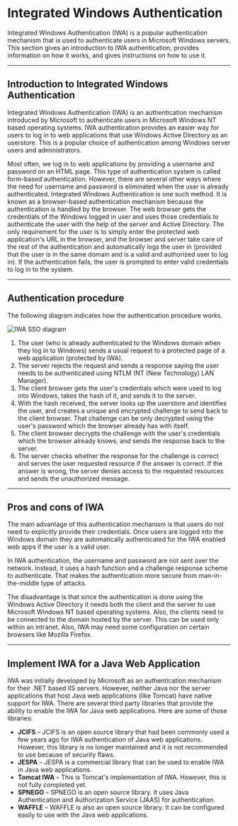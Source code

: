 # Integrated Windows Authentication

Integrated Windows Authentication (IWA) is a popular authentication
mechanism that is used to authenticate users in Microsoft Windows
servers. This section gives an introduction to IWA authentication,
provides information on how it works, and gives instructions on how to
use it. 

---

## Introduction to Integrated Windows Authentication

Integrated Windows Authentication (IWA) is an authentication mechanism
introduced by Microsoft to authenticate users in Microsoft Windows NT
based operating systems. IWA authentication provides an easier way for
users to log in to web applications that use Windows Active Directory as
an userstore. This is a popular choice of authentication among Windows
server users and administrators.

Most often, we log in to web applications by providing a username and
password on an HTML page. This type of authentication system is called
form-based authentication. However, there are several other ways where
the need for username and password is eliminated when the user is
already authenticated. Integrated Windows Authentication is one such
method. It is known as a browser-based authentication mechanism because
the authentication is handled by the browser. The web browser gets the
credentials of the Windows logged in user and uses those credentials to
authenticate the user with the help of the server and Active Directory.
The only requirement for the user is to simply enter the protected web
application's URL in the browser, and the browser and server take care
of the rest of the authentication and automatically logs the user in
(provided that the user is in the same domain and is a valid and
authorized user to log in). If the authentication fails, the user is
prompted to enter valid credentials to log in to the system.

---

## Authentication procedure

The following diagram indicates how the authentication procedure works.

![IWA SSO diagram](../../../assets/img/concepts/iwa-sso-diagram1.png)

1.  The user (who is already authenticated to the Windows domain when
    they log in to Windows) sends a usual request to a protected page of
    a web application (protected by IWA).
2.  The server rejects the request and sends a response saying the user
    needs to be authenticated using NTLM (NT (New Technology) LAN Manager).
3.  The client browser gets the user's credentials which were used to log
    into Windows, takes the hash of it, and sends it to the server.
4.  With the hash received, the server looks up the userstore and
    identifies the user, and creates a unique and encrypted challenge to
    send back to the client browser. That challenge can be only
    decrypted using the user's password which the browser already has
    with itself.
5.  The client browser decrypts the challenge with the user's
    credentials which the browser already knows, and sends the response
    back to the server.
6.  The server checks whether the response for the challenge is correct
    and serves the user requested resource if the answer is correct. If
    the answer is wrong, the server denies access to the requested
    resources and sends the unauthorized message.

---

## Pros and cons of IWA

The main advantage of this authentication mechanism is that users do not
need to explicitly provide their credentials. Once users are logged into
the Windows domain they are automatically authenticated for the IWA
enabled web apps if the user is a valid user.

In IWA authentication, the username and password are not sent over the
network. Instead, it uses a hash function and a challenge response scheme
to authenticate. That makes the authentication more secure from
man-in-the-middle type of attacks.

The disadvantage is that since the authentication is done using the
Windows Active Directory it needs both the client and the server to use
Microsoft Windows NT based operating systems. Also, the clients need to
be connected to the domain hosted by the server. This can be used only
within an intranet. Also, IWA may need some configuration on certain
browsers like Mozilla Firefox.

---

## Implement IWA for a Java Web Application

IWA was initially developed by Microsoft as an authentication mechanism
for their .NET based IIS servers. However, neither Java nor the server
applications that host Java web applications (like Tomcat) have native
support for IWA. There are several third party libraries that provide
the ability to enable the IWA for Java web applications. Here are
some of those libraries:

-   **JCIFS** – JCIFS is an open source library that had been commonly
    used a few years ago for IWA authentication of Java web applications.
    However, this library is no longer maintained and it is not
    recommended to use because of security flaws.
-   **JESPA** – JESPA is a commercial library that can be used to enable
    IWA in Java web applications.
-   **Tomcat IWA** – This is Tomcat's implementation of IWA. However,
    this is not fully completed yet.
-   **SPNEGO** – SPNEGO is an open source library. It uses Java
    Authentication and Authorization Service (JAAS) for 
    authentication.
-   **WAFFLE** – WAFFLE is also an open source library. It can be
    configured easily to use with the Java web applications.  

<!--
!!! info "Related topics"

    -   See [Configuring IWA
        Single-Sign-On](../../../guides/login/configure-iwa-single-sign-on) to configure
        integrated windows authentication in WSO2 Identity Server.
-->